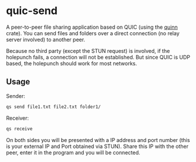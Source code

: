 # quic-send
A peer-to-peer file sharing application based on QUIC (using the [quinn](https://crates.io/crates/quinn) crate).
You can send files and folders over a direct connection (no relay server involved) to another peer.

Because no third party (except the STUN request) is involved, if the holepunch fails, a connection will not be established. But since QUIC is UDP based, the holepunch should work for most networks.

## Usage
Sender:
```bash
qs send file1.txt file2.txt folder1/
```

Receiver:
```bash
qs receive
```

On both sides you will be presented with a IP address and port number (this is your external IP and Port obtained via STUN). Share this IP with the other peer, enter it in the program and you will be connected.
